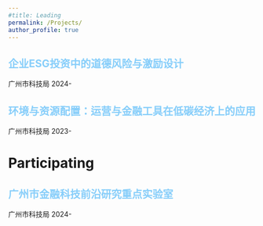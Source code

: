 ```yaml
---
#title: Leading
permalink: /Projects/
author_profile: true
---
```

<style>
  .deep-blue {
    color: #87CEFA
; /* 蓝色 */
  }
</style>
<h2 class="deep-blue">企业ESG投资中的道德风险与激励设计</h2>  
广州市科技局
2024-  
<h2 class="deep-blue">环境与资源配置：运营与金融工具在低碳经济上的应用</h2>  
广州市科技局
2023-  

Participating
======
<h2 class="deep-blue">广州市金融科技前沿研究重点实验室</h2>  
广州市科技局
2024-
